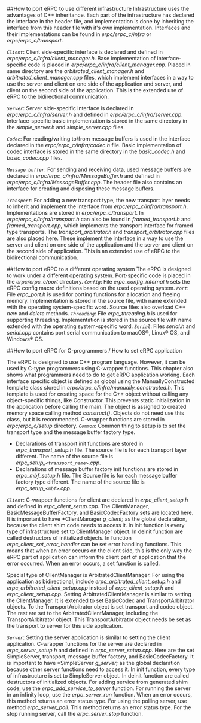 ##How to port eRPC to use different infrastructure
Infrastructure uses the advantages of C++ inheritance. Each part of the infrastructure has declared the interface in the header file, and implementation is done by inheriting the interface from this header file with it's own implementation. Interfaces and their implementations can be found in *erpc/erpc_c/infra* or *erpc/erpc_c/transport*.

*``Client``*:  Client side-specific interface is declared and defined in *erpc/erpc_c/infra/client_manager.h*. Base implementation of interface-specific code is placed in *erpc/erpc_c/infra/client_manager.cpp*. Placed in same directory are the *arbitrated_client_manager.h* and *arbitrated_client_manager.cpp* files, which implement interfaces in a way to use the server and client on one side of the application and server, and client on the second side of the application. This is the extended use of eRPC to the bidirectional communication.

*``Server``*:  Server side-specific interface is declared  in *erpc/erpc_c/infra/server.h* and defined in *erpc/erpc_c/infra/server.cpp*. Interface-specific basic implementation is stored in the same directory in the *simple_server.h* and *simple_server.cpp* files.

*``Codec``*: For reading/writing to/from message buffers is used in the interface declared in the *erpc/erpc_c/infra/codec.h* file. Basic implementation of codec interface is stored in the same directory in the *basic_codec.h* and *basic_codec.cpp* files.

*``Message buffer``*: For sending and receiving data, used message buffers are declared in *erpc/erpc_c/infra/MessageBuffer.h* and defined in *erpc/erpc_c/infra/MessageBuffer.cpp*. The header file also contains an interface for creating and disposing these message buffers.

*``Transport``*:  For adding a new transport type, the new transport layer needs to inherit and implement the interface from *erpc/erpc_c/infra/transport.h*. Implementations are stored in *erpc/erpc_c/transport*. In *erpc/erpc_c/infra/transport.h* can also be found in *framed_transport.h* and *framed_transport.cpp*, which implements the transport interface for framed type transports. The *transport_arbitrator.h* and *transport_arbitrator.cpp* files are also placed here. These implement the interface in a way to use the server and client on one side of the application and the server and client on the second side of application. This is an extended use of eRPC to the bidirectional communication.

##How to port eRPC to a different operating system
The eRPC is designed to work under a different operating system. Port-specific code is placed in the *erpc/erpc_c/port* directory.
*``Config``*: File *erpc_config_internal.h* sets the eRPC config macro definitions based on the used operating system.
*``Port``*: File *erpc_port.h* is used for porting functions for allocation and freeing memory. Implementation is stored in the source file, with name extended with the operating system-specific word. Source files also overload C++ *new* and *delete* methods.
*``Threading``*: File *erpc_threading.h* is used for supporting threading. Implementation is stored in the source file with name extended with the operating system-specific word.
*``Serial``*: Files *serial.h* and *serial.cpp* contains port serial communication to macOS®, Linux® OS, and Windows® OS.

##How to port eRPC for C-programmers / How to set eRPC application

The eRPC is designed to use C++ program language. However, it can be used by C-type programmers using C-wrapper functions. This chapter also shows what programmers need to do to get eRPC application working. Each interface specific object is defined as global using the ManuallyConstructed template class stored in *erpc/erpc_c/infra/manually_constructed.h*. This template is used for creating space for the C++ object without calling any object-specific things, like Constructor. This prevents static initialization in the application before calling the main. The object is assigned to created memory space calling method *construct()*. Objects do not need use this class,  but it is recommended.
C-wrapper functions are stored in *erpc/erpc_c/setup* directory.
*``Common``*: Common thing to setup is to set the transport type and the message buffer factory type.
* Declarations of transport init functions are stored in *erpc_transport_setup.h* file. The source file is for each transport layer different. The name of the source file is *erpc_setup_`<transport_name>`.cpp*.
* Declarations of message buffer factory init functions are stored in *erpc_mbf_setup.h* file. The Source file is for each message buffer factory type different. The name of the source file is *erpc_setup_`<mbf>`.cpp*.

*``Client``*:  C-wrapper functions for client are declared in *erpc_client_setup.h* and defined in *erpc_client_setup.cpp*. The ClientManager, BasicMessageBufferFactory, and BasicCodecFactory sets are located here. It is important to have *ClientManager *g_client;* as the global declaration, because the client shim code needs to access it.
In init function is every type of infrastructure set to ClientManager object.
In deinit function are called destructors of initialized objects.
In function *erpc_client_set_error_handler* can be set error handling functions. This means that when an error occurs on the client side, this is the only way the eRPC part of application can inform the client part of application that the error occurred. When an error occurs, a set function is called.

Special type of ClientManager is ArbitratedClientManager. For using the application as bidirectional, include *erpc_arbitrated_client_setup.h* and *erpc_arbitrated_client_setup.cpp* instead of *erpc_client_setup.h* and *erpc_client_setup.cpp*. Setting ArbitratedClientManager is similar to setting the ClientManager. It is extended to set BasicCodec and TransportArbitrator objects. To the TransportArbitrator object is set transport and codec object. The rest are set to the ArbitratedClientManager, including the TransportArbitrator object. This TransportArbitrator object needs be set as the transport to server for this side application.

*``Server``*: Setting the server application is similar to setting the client application. C-wrapper functions for the server are declared in *erpc_server_setup.h* and defined in *erpc_server_setup.cpp*. Here are the set SimpleServer, transport, message buffer factory, and BasicCodecFactory. It is important to have *SimpleServer *g_server;* as the global declaration because other server functions need to access it.
In init function, every type of infrastructure is set to SimpleServer object.
In deinit function are called destructors of initialized objects.
For adding service from generated shim code, use the *erpc_add_service_to_server* function.
For running the server in an infinity loop, use the *erpc_server_run* function. When an error occurs, this method returns an error status type.
For using the polling server, use method *erpc_server_poll*. This method returns an error status type.
For the stop running server, call the *erpc_server_stop* function.
